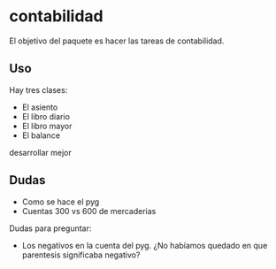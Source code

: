 # contabilidad

El objetivo del paquete es hacer las tareas de contabilidad.

## Uso

Hay tres clases:

- El asiento
- El libro diario
- El libro mayor
- El balance

desarrollar mejor


## Dudas

- Como se hace el pyg
- Cuentas 300 vs 600 de mercaderias

Dudas para preguntar:

- Los negativos en la cuenta del pyg. ¿No habíamos quedado en que parentesis significaba negativo?